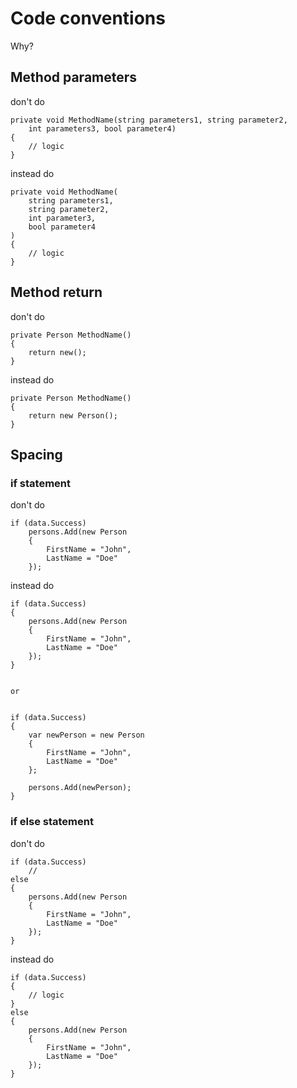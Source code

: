 
# Code conventions

Why?





## Method parameters

don't do

```
private void MethodName(string parameters1, string parameter2,
    int parameters3, bool parameter4)
{
    // logic
}
```

instead do

```
private void MethodName(
    string parameters1,
    string parameter2,
    int parameter3,
    bool parameter4
)
{
    // logic
}
```
## Method return

don't do

```
private Person MethodName()
{
    return new();
}
```

instead do

```
private Person MethodName()
{
    return new Person();
}
```
## Spacing

### if statement

don't do

```
if (data.Success) 
    persons.Add(new Person 
    {
        FirstName = "John",
        LastName = "Doe"
    });

```

instead do

```
if (data.Success) 
{
    persons.Add(new Person 
    {
        FirstName = "John",
        LastName = "Doe"
    });
}


or 


if (data.Success) 
{
    var newPerson = new Person 
    {
        FirstName = "John",
        LastName = "Doe"
    };

    persons.Add(newPerson);
}

```

### if else statement

don't do

```
if (data.Success) 
    //
else 
{
    persons.Add(new Person 
    {
        FirstName = "John",
        LastName = "Doe"
    });
}
```

instead do

```
if (data.Success) 
{
    // logic
}
else 
{
    persons.Add(new Person 
    {
        FirstName = "John",
        LastName = "Doe"
    });
}
```